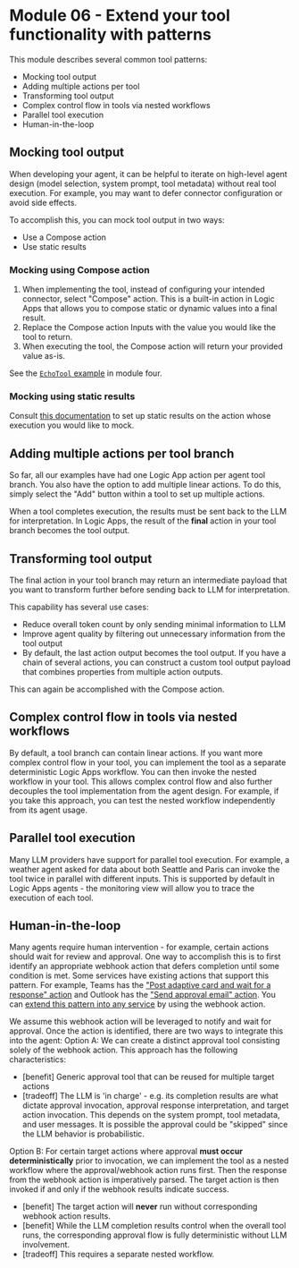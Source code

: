 # Module 06 - Extend your tool functionality with patterns

This module describes several common tool patterns:
- Mocking tool output
- Adding multiple actions per tool
- Transforming tool output
- Complex control flow in tools via nested workflows
- Parallel tool execution
- Human-in-the-loop

## Mocking tool output

When developing your agent, it can be helpful to iterate on high-level agent design (model selection, system prompt, tool metadata) without real tool execution. For example, you may want to defer connector configuration or avoid side effects.

To accomplish this, you can mock tool output in two ways:
- Use a Compose action
- Use static results

### Mocking using Compose action

1. When implementing the tool, instead of configuring your intended connector, select "Compose" action. This is a built-in action in Logic Apps that allows you to compose static or dynamic values into a final result.
2. Replace the Compose action Inputs with the value you would like the tool to return.
3. When executing the tool, the Compose action will return your provided value as-is.

See the [`EchoTool` example](./04-add-parameters-to-tools.md) in module four.

### Mocking using static results

Consult [this documentation](https://learn.microsoft.com/en-us/azure/logic-apps/testing-framework/test-logic-apps-mock-data-static-results?tabs=standard) to set up static results on the action whose execution you would like to mock.

## Adding multiple actions per tool branch

So far, all our examples have had one Logic App action per agent tool branch. You also have the option to add multiple linear actions. To do this, simply select the "Add" button within a tool to set up multiple actions.

When a tool completes execution, the results must be sent back to the LLM for interpretation. In Logic Apps, the result of the **final** action in your tool branch becomes the tool output.

## Transforming tool output

The final action in your tool branch may return an intermediate payload that you want to transform further before sending back to LLM for interpretation.

This capability has several use cases:
- Reduce overall token count by only sending minimal information to LLM
- Improve agent quality by filtering out unnecessary information from the tool output
- By default, the last action output becomes the tool output. If you have a chain of several actions, you can construct a custom tool output payload that combines properties from multiple action outputs. 

This can again be accomplished with the Compose action.

## Complex control flow in tools via nested workflows

By default, a tool branch can contain linear actions. If you want more complex control flow in your tool, you can implement the tool as a separate deterministic Logic Apps workflow. You can then invoke the nested workflow in your tool. This allows complex control flow and also further decouples the tool implementation from the agent design. For example, if you take this approach, you can test the nested workflow independently from its agent usage.

## Parallel tool execution

Many LLM providers have support for parallel tool execution. For example, a weather agent asked for data about both Seattle and Paris can invoke the tool twice in parallel with different inputs. This is supported by default in Logic Apps agents - the monitoring view will allow you to trace the execution of each tool.

## Human-in-the-loop

Many agents require human intervention - for example, certain actions should wait for review and approval. One way to accomplish this is to first identify an appropriate webhook action that defers completion until some condition is met. Some services have existing actions that support this pattern. For example, Teams has the ["Post adaptive card and wait for a response" action](https://learn.microsoft.com/en-us/connectors/teams/?tabs=text1%2Cdotnet#post-adaptive-card-and-wait-for-a-response) and Outlook has the ["Send approval email" action](https://learn.microsoft.com/en-us/connectors/office365/#send-approval-email). You can [extend this pattern into any service](https://learn.microsoft.com/en-us/azure/logic-apps/logic-apps-create-api-app#perform-long-running-tasks-with-the-webhook-action-pattern) by using the webhook action.

We assume this webhook action will be leveraged to notify and wait for approval. Once the action is identified, there are two ways to integrate this into the agent:
Option A: We can create a distinct approval tool consisting solely of the webhook action. This approach has the following characteristics:
- [benefit] Generic approval tool that can be reused for multiple target actions
- [tradeoff] The LLM is 'in charge' - e.g. its completion results are what dictate approval invocation, approval response interpretation, and target action invocation. This depends on the system prompt, tool metadata, and user messages. It is possible the approval could be "skipped" since the LLM behavior is probabilistic.

Option B: For certain target actions where approval **must occur deterministically** prior to invocation, we can implement the tool as a nested workflow where the approval/webhook action runs first. Then the response from the webhook action is imperatively parsed. The target action is then invoked if and only if the webhook results indicate success.
- [benefit] The target action will **never** run without corresponding webhook action results.
- [benefit] While the LLM completion results control when the overall tool runs, the corresponding approval flow is fully deterministic without LLM involvement.
- [tradeoff] This requires a separate nested workflow.
